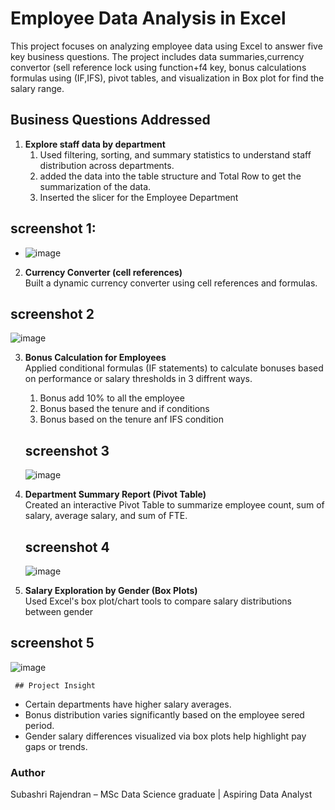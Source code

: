 # Employee Data Analysis in Excel
This project focuses on analyzing employee data using Excel to answer five key business questions. The project includes data summaries,currency convertor (sell reference lock using function+f4 key, bonus calculations formulas using (IF,IFS), pivot tables, and visualization in Box plot for find the salary range.

## Business Questions Addressed

1. **Explore staff data by department**  
   1. Used filtering, sorting, and summary statistics to understand staff distribution across departments.
   2. added the data into the table structure and Total Row to get the summarization of the data.
   3. Inserted the slicer for the Employee Department
## screenshot 1:
   - ![image](https://github.com/user-attachments/assets/63db5b95-34b3-4493-9f21-3bf6c5614ad0)
  
2. **Currency Converter (cell references)**  
    Built a dynamic currency converter using cell references and formulas.
 ## screenshot 2
 ![image](https://github.com/user-attachments/assets/6e4bc3b4-8fda-4751-a2c2-901ec4910669)

3. **Bonus Calculation for Employees**  
 Applied conditional formulas (IF statements) to calculate bonuses based on performance or salary thresholds in 3 diffrent ways.
    1. Bonus add 10% to all the employee
     2. Bonus based the tenure and if conditions
     3. Bonus based on the tenure anf IFS condition
    ## screenshot 3
   ![image](https://github.com/user-attachments/assets/e8bc7b85-63c0-4d54-b666-a456b4828463)


4. **Department Summary Report (Pivot Table)**  
  Created an interactive Pivot Table to summarize employee count, sum of salary, average salary, and sum of FTE.
     ## screenshot 4
     ![image](https://github.com/user-attachments/assets/87d93f0f-8942-410e-9df4-ffd7662f3504)


5. **Salary Exploration by Gender (Box Plots)**  
 Used Excel's box plot/chart tools to compare salary distributions between gender
 ## screenshot 5
  ![image](https://github.com/user-attachments/assets/b8616795-edfa-496f-a1b1-673e8f48e3ba)
   

     ## Project Insight
- Certain departments have higher salary averages.
- Bonus distribution varies significantly based on the employee sered period.
- Gender salary differences visualized via box plots help highlight pay gaps or trends.

### Author

Subashri Rajendran – MSc Data Science graduate | Aspiring Data Analyst
     


